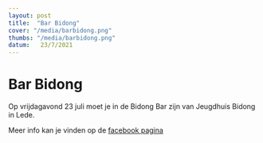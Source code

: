```yaml
---
layout: post
title:  "Bar Bidong"
cover: "/media/barbidong.png"
thumbs: "/media/barbidong.png"
datum:   23/7/2021
---
```


# Bar Bidong

Op vrijdagavond 23 juli moet je in de Bidong Bar zijn van Jeugdhuis Bidong in Lede.


Meer info kan je vinden op de [facebook pagina](https://www.facebook.com/BidongLede/)